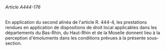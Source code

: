 ###### Article A444-176

En application du second alinéa de l'article R. 444-4, les prestations rendues en application de dispositions de droit local applicables dans les départements du Bas-Rhin, du Haut-Rhin et de la Moselle donnent lieu à la perception d'émoluments dans les conditions prévues à la présente sous-section.

